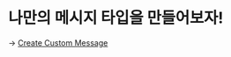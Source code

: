 # 나만의 메시지 타입을 만들어보자!
-> [Create Custom Message](https://github.com/shinkansan/ARTIV/blob/master/Comms/CAN/how_to_use_msg.md)
